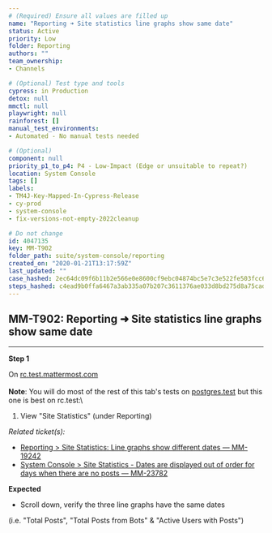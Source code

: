 ```yaml
---
# (Required) Ensure all values are filled up
name: "Reporting ➜ Site statistics line graphs show same date"
status: Active
priority: Low
folder: Reporting
authors: ""
team_ownership: 
- Channels

# (Optional) Test type and tools
cypress: in Production
detox: null
mmctl: null
playwright: null
rainforest: []
manual_test_environments: 
- Automated - No manual tests needed

# (Optional)
component: null
priority_p1_to_p4: P4 - Low-Impact (Edge or unsuitable to repeat?)
location: System Console
tags: []
labels: 
- TM4J-Key-Mapped-In-Cypress-Release
- cy-prod
- system-console
- fix-versions-not-empty-2022cleanup

# Do not change
id: 4047135
key: MM-T902
folder_path: suite/system-console/reporting
created_on: "2020-01-21T13:17:59Z"
last_updated: ""
case_hashed: 2ec64dc09f6b11b2e566e0e8600cf9ebc04874bc5e7c3e522fe503fcc618adf9c439210348ed21d484251dae3403f435
steps_hashed: c4ead9b0ffa6467a3ab335a07b207c3611376ae033d8bd275d8a75cada0258b94f2fc99bcf9c96013c02cf0d82596e6f
---
```


## MM-T902: Reporting ➜ Site statistics line graphs show same date

---

**Step 1**

On [rc.test.mattermost.com](https://rc.test.mattermost.com/)\
\
**Note**: You will do most of the rest of this tab's tests on [postgres.test](https://postgres.test.mattermost.com) but this one is best on rc.test:\\

1. View "Site Statistics" (under Reporting)

_Related ticket(s):_

- [Reporting > Site Statistics: Line graphs show different dates — MM-19242](http://19https%3A//mattermost.atlassian.net/browse/MM-242)
- [System Console > Site Statistics - Dates are displayed out of order for days when there are no posts — MM-23782](https://mattermost.atlassian.net/browse/MM-23782)

**Expected**

- Scroll down, verify the three line graphs have the same dates

(i.e. "Total Posts", "Total Posts from Bots" & "Active Users with Posts")
